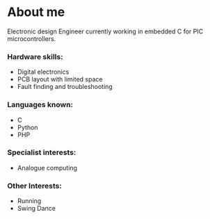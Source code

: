 # About me
Electronic design Engineer currently working in embedded C for PIC microcontrollers.

### Hardware skills:
- Digital electronics
- PCB layout with limited space
- Fault finding and troubleshooting

### Languages known:
- C
- Python
- PHP

### Specialist interests:
- Analogue computing

### Other Interests:
- Running
- Swing Dance


